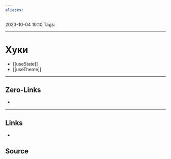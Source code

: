 ```yaml
---
aliases:
---
```


2023-10-04 10:10
Tags: 

___

# Хуки
- [[useState]] 
- [[useTheme]]


___

## Zero-Links
-

___

## Links
-

## Source

